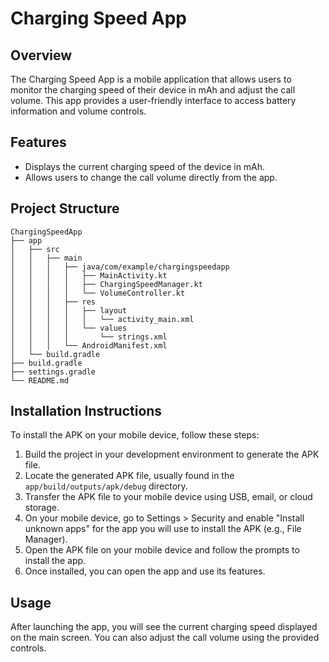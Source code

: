 # Charging Speed App

## Overview
The Charging Speed App is a mobile application that allows users to monitor the charging speed of their device in mAh and adjust the call volume. This app provides a user-friendly interface to access battery information and volume controls.

## Features
- Displays the current charging speed of the device in mAh.
- Allows users to change the call volume directly from the app.

## Project Structure
```
ChargingSpeedApp
├── app
│   ├── src
│   │   ├── main
│   │   │   ├── java/com/example/chargingspeedapp
│   │   │   │   ├── MainActivity.kt
│   │   │   │   ├── ChargingSpeedManager.kt
│   │   │   │   └── VolumeController.kt
│   │   │   ├── res
│   │   │   │   ├── layout
│   │   │   │   │   └── activity_main.xml
│   │   │   │   └── values
│   │   │   │       └── strings.xml
│   │   │   └── AndroidManifest.xml
│   └── build.gradle
├── build.gradle
├── settings.gradle
└── README.md
```

## Installation Instructions
To install the APK on your mobile device, follow these steps:

1. Build the project in your development environment to generate the APK file.
2. Locate the generated APK file, usually found in the `app/build/outputs/apk/debug` directory.
3. Transfer the APK file to your mobile device using USB, email, or cloud storage.
4. On your mobile device, go to Settings > Security and enable "Install unknown apps" for the app you will use to install the APK (e.g., File Manager).
5. Open the APK file on your mobile device and follow the prompts to install the app.
6. Once installed, you can open the app and use its features.

## Usage
After launching the app, you will see the current charging speed displayed on the main screen. You can also adjust the call volume using the provided controls.